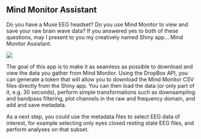 ## Mind Monitor Assistant 

Do you have a Muse EEG headset? Do you use Mind Monitor to view and save your raw brain wave data? If you answered yes to both of these questions, may I present to you my creatively named Shiny app... Mind Monitor Assistant. 

![](plots/app_plot.png)

The goal of this app is to make it as seamless as possible to download and view the data you gather from Mind Monitor. Using the DropBox API, you can generate a token that will allow you to download the Mind Monitor CSV files directly from the Shiny app. You can then load the data (or only part of it, e.g. 30 seconds), perform simple transformations such as downsampling and bandpass filtering, plot channels in the raw and frequency domain, and add and save metadata. 

As a next step, you could use the metadata files to select EEG data of interest, for example selecting only eyes closed resting state EEG files, and perform analyses on that subset. 
